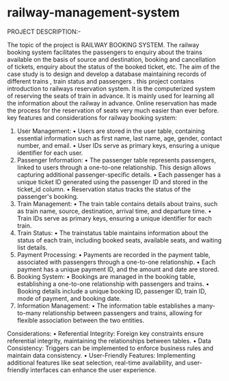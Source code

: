 # railway-management-system
PROJECT DESCRIPTION:-

The topic of the project is RAILWAY BOOKING SYSTEM. The railway booking system facilitates the passengers to enquiry about the trains available on the basis of source and destination, booking and cancellation of tickets, enquiry about the status of the booked ticket, etc. The aim of the case study is to design and develop a database maintaining records of different trains , train status and passengers . this project contains introduction to railways reservation system. It is the computerized system of reserving the seats of train in advance. It is mainly used for learning all the information about the railway in advance. Online reservation has made the process for the reservation of seats very much easier than ever before. key features and considerations for  railway booking system:
1.	User Management:
•	Users are stored in the user table, containing essential information such as first name, last name, age, gender, contact number, and email.
•	User IDs serve as primary keys, ensuring a unique identifier for each user.
2.	Passenger Information:
•	The passenger table represents passengers, linked to users through a one-to-one relationship. This design allows capturing additional passenger-specific details.
•	Each passenger has a unique ticket ID generated using the passenger ID and stored in the ticket_id column.
•	Reservation status tracks the status of the passenger's booking.
3.	Train Management:
•	The train table contains details about trains, such as train name, source, destination, arrival time, and departure time.
•	Train IDs serve as primary keys, ensuring a unique identifier for each train.
4.	Train Status:
•	The trainstatus table maintains information about the status of each train, including booked seats, available seats, and waiting list details.
5.	Payment Processing:
•	Payments are recorded in the payment table, associated with passengers through a one-to-one relationship.
•	Each payment has a unique payment ID, and the amount and date are stored.
6.	Booking System:
•	Bookings are managed in the booking table, establishing a one-to-one relationship with passengers and trains.
•	Booking details include a unique booking ID, passenger ID, train ID, mode of payment, and booking date.
7.	Information Management:
•	The information table establishes a many-to-many relationship between passengers and trains, allowing for flexible association between the two entities.

Considerations:
•	Referential Integrity: Foreign key constraints ensure referential integrity, maintaining the relationships between tables.
•	Data Consistency: Triggers can be implemented to enforce business rules and maintain data consistency.
•	User-Friendly Features: Implementing additional features like seat selection, real-time availability, and user-friendly interfaces can enhance the user experience.

 
